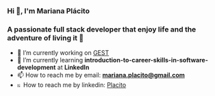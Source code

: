 ### Hi 👋, I'm Mariana Plácito
### A passionate full stack developer that enjoy life and the adventure of living it 🙂

- 🔭 I’m currently working on [GEST](https://github.com/Placito/GEST_tasks)
- 🌱 I’m currently learning **introduction-to-career-skills-in-software-development** at **LinkedIn**
- 📫 How to reach me by email: **mariana.placito@gmail.com**
- <img src='https://store-images.s-microsoft.com/image/apps.31120.9007199266245564.44dc7699-748d-4c34-ba5e-d04eb48f7960.bc4172bd-63f0-455a-9acd-5457f44e4473' alt='linkedin' height='10'>  How to reach me by linkedin: [Placito](https://www.linkedin.com/in/mariana-pl%C3%A1cito-a4242177/) 

<!--
**Placito/Placito** is a ✨ _special_ ✨ repository because its `README.md` (this file) appears on your GitHub profile.

Here are some ideas to get you started:

- 🔭 I’m currently working on [Bycicle_shop](https://github.com/4GeeksAcademy/Bycicle_shop)
- 🌱 I’m currently learning **Full-Stack Software Developer at 4Geeks**
- 👯 I’m looking to collaborate on ...
- 🤔 I’m looking for help with ...
- 💬 Ask me about ...
- 📫 How to reach me: **mariana.placito@gmail.com**
- 😄 Pronouns: ...
- ⚡ Fun fact: ...
-->
